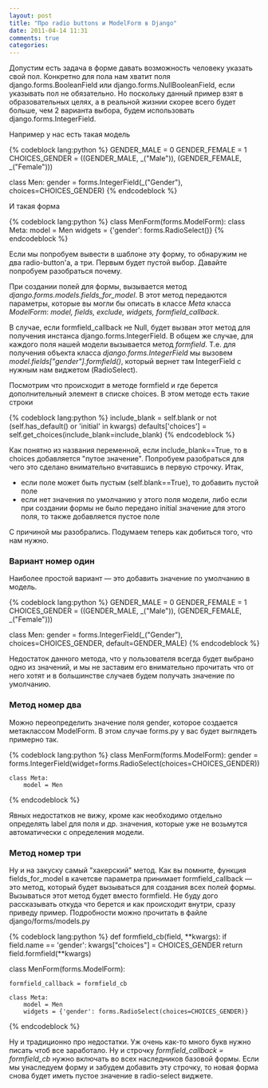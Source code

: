 ```yaml
---
layout: post
title: "Про radio buttons и ModelForm в Django"
date: 2011-04-14 11:31
comments: true
categories: 
---
```

Допустим есть задача в форме давать возможность человеку указать свой пол. Конкретно для пола нам хватит поля django.forms.BooleanField или django.forms.NullBooleanField, если указывать пол не обязательно. Но поскольку данный пример взят в образовательных целях, а в реальной жизнии скорее всего будет больше, чем 2 варианта выбора, будем использовать django.forms.IntegerField.

Например у нас есть такая модель

{% codeblock lang:python %}
GENDER_MALE = 0
GENDER_FEMALE = 1
CHOICES_GENDER = ((GENDER_MALE, _("Male")), 
                  (GENDER_FEMALE, _("Female")))

class Men:
    gender = forms.IntegerField(_("Gender"),
                                choices=CHOICES_GENDER)
{% endcodeblock %}

И такая форма

{% codeblock lang:python %}
class MenForm(forms.ModelForm):
    class Meta:
        model = Men
        widgets = {'gender': forms.RadioSelect()}
{% endcodeblock %}

Если мы попробуем вывести в шаблоне эту форму, то обнаружим не два radio-button'а, а три. Первым будет пустой выбор. Давайте попробуем разобраться почему.
<!--more-->

При создании полей для формы, вызывается метод *django.forms.models.fields_for_model*. В этот метод передаются параметры, которые вы могли бы описать в классе *Meta* класса *ModelForm*: *model, fields, exclude, widgets, formfield_callback*.

В случае, если formfield_callback не Null, будет вызван этот метод для получения инстанса django.forms.IntegerField. В общем же случае, для каждого поля нашей модели вызывается метод *formfield*. Т.е. для получения объекта класса *django.forms.IntegerField* мы вызовем *model.fields["gender"].formfield()*, который вернет там IntegerField с нужным нам виджетом (RadioSelect).

Посмотрим что происходит в методе formfield и где берется дополнительный элемент в списке choices. В этом методе есть такие строки

{% codeblock lang:python %}
include_blank = self.blank or not (self.has_default() or 'initial' in kwargs)
defaults['choices'] = self.get_choices(include_blank=include_blank)
{% endcodeblock %}

Как понятно из названия переменной, если include_blank==True, то в choices добавляется "путое значение". Попробуем разобраться для чего это сделано внимательно вчитавшись в первую строчку. Итак,

- если поле может быть пустым (self.blank==True), то добавить пустой поле
- если нет значения по умолчанию у этого поля модели, либо если при создании формы не было передано initial значение для этого поля, то также добавляется пустое поле

С причиной мы разобрались. Подумаем теперь как добиться того, что нам нужно.

### Вариант номер один

Наиболее простой вариант &mdash; это добавить значение по умолчанию в модель.

{% codeblock lang:python %}
GENDER_MALE = 0
GENDER_FEMALE = 1
CHOICES_GENDER = ((GENDER_MALE, _("Male")), 
                  (GENDER_FEMALE, _("Female")))

class Men:
    gender = forms.IntegerField(_("Gender"),
                                choices=CHOICES_GENDER,
                                default=GENDER_MALE)
{% endcodeblock %}

Недостаток данного метода, что у пользователя всегда будет выбрано одно из значений, и мы не заставим его внимательно прочитать что от него хотят и в большинстве случаев будем получать значение по умолчанию.

### Метод номер два

Можно переопределить значение поля gender, которое создается метаклассом ModelForm. В этом случае forms.py у вас будет выглядеть примерно так.

{% codeblock lang:python %}
class MenForm(forms.ModelForm):
    gender = forms.IntegerField(widget=forms.RadioSelect(choices=CHOICES_GENDER))

    class Meta:
        model = Men
{% endcodeblock %}

Явных недостатков не вижу, кроме как необходимо отдельно определять label для поля и др. значения, которые уже не возьмутся автоматически с определения модели.

### Метод номер три

Ну и на закуску самый "хакерский" метод. Как вы помните, функция fields_for_model в качетсве параметра принимает formfield_callback &mdash; это метод, который будет вызываться для создания всех полей формы. Вызываться этот метод будет вместо formfield. Не буду дого рассказывать откуда что берется и как происходит внутри, сразу приведу пример. Подробности можно прочитать в файле django/forms/models.py

{% codeblock lang:python %}
def formfield_cb(field, **kwargs):
    if field.name == 'gender':
        kwargs["choices"] = CHOICES_GENDER
    return field.formfield(**kwargs)

class MenForm(forms.ModelForm):

    formfield_callback = formfield_cb

    class Meta:
        model = Men
        widgets = {'gender': forms.RadioSelect(choices=CHOICES_GENDER)}
{% endcodeblock %}

Ну и традиционно про недостатки. Уж очень как-то много букв нужно писать чтоб все заработало. Ну и строчку *formfield_callback = formfield_cb* нужно включать во всех наследников базовой формы. Если мы унаследуем форму и забудем добавить эту строчку, то новая форма снова будет иметь пустое значение в radio-select виджете.
